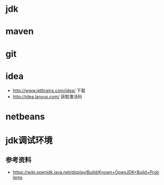 # jdk
# maven
# git
# idea
- http://www.jetbrains.com/idea/ 下载
- http://idea.lanyus.com/ 获取激活码

# netbeans

# jdk调试环境
## 参考资料
- https://wiki.openjdk.java.net/display/Build/Known+OpenJDK+Build+Problems 